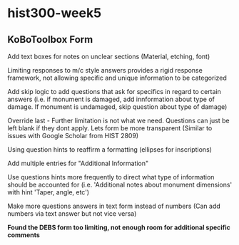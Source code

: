 # hist300-week5

## KoBoToolbox Form
Add text boxes for notes on unclear sections (Material, etching, font)

Limiting responses to m/c style answers provides a rigid response framework, not allowing specific and unique information to be categorized

Add skip logic to add questions that ask for specifics in regard to certain answers (i.e. if monument is damaged, add innformation about type of damage. If monument is undamaged, skip question about type of damage)

Override last - Further limitation is not what we need. Questions can just be left blank if they dont apply. Lets form be more transparent (Similar to issues with Google Scholar from HIST 2809)

Using question hints to reaffirm a formatting (ellipses for inscriptions)

Add multiple entries for "Additional Information"

Use questions hints more frequently to direct what type of information should be accounted for (i.e. 'Additional notes about monument dimensions' with hint 'Taper, angle, etc')

Make more questions answers in text form instead of numbers (Can add numbers via text answer but not vice versa)

**Found the DEBS form too limiting, not enough room for additional specific comments**
